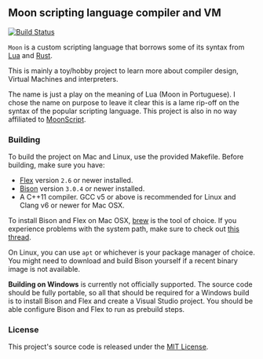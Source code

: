 
## Moon scripting language compiler and VM

[![Build Status](https://travis-ci.org/glampert/moon-lang.svg)](https://travis-ci.org/glampert/moon-lang)

`Moon` is a custom scripting language that borrows some of its syntax from
[Lua](http://www.lua.org/) and [Rust](https://www.rust-lang.org/).

This is mainly a toy/hobby project to learn more about compiler design, Virtual Machines and interpreters.

The name is just a play on the meaning of Lua (Moon in Portuguese). I chose the name on purpose
to leave it clear this is a lame rip-off on the syntax of the popular scripting language.
This project is also in no way affiliated to [MoonScript](https://github.com/leafo/moonscript).

### Building

To build the project on Mac and Linux, use the provided Makefile. Before building, make sure you have:

- [Flex](http://flex.sourceforge.net/) version `2.6` or newer installed.
- [Bison](http://www.gnu.org/software/bison/) version `3.0.4` or newer installed.
- A C++11 compiler. GCC v5 or above is recommended for Linux and Clang v6 or newer for Mac OSX.

To install Bison and Flex on Mac OSX, [brew](http://brew.sh/) is the tool of choice. If you experience problems
with the system path, make sure to check out [this thread](http://stackoverflow.com/a/29053701/1198654).

On Linux, you can use `apt` or whichever is your package manager of choice.
You might need to download and build Bison yourself if a recent binary image is not available.

**Building on Windows** is currently not officially supported. The source code should be
fully portable, so all that should be required for a Windows build is to install Bison
and Flex and create a Visual Studio project. You should be able configure Bison and Flex
to run as prebuild steps.

### License

This project's source code is released under the [MIT License](http://opensource.org/licenses/MIT).

